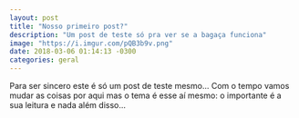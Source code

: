 ```yaml
---
layout: post
title: "Nosso primeiro post?"
description: "Um post de teste só pra ver se a bagaça funciona"
image: "https://i.imgur.com/pQB3b9v.png"
date: 2018-03-06 01:14:13 -0300
categories: geral
---
```


Para ser sincero este é só um post de teste mesmo... Com o tempo vamos mudar as coisas por aqui mas o tema é esse aí mesmo: o importante é a sua leitura e nada além disso...
